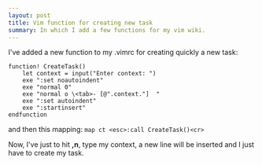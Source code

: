 ```yaml
---
layout: post
title: Vim function for creating new task
summary: In which I add a few functions for my vim wiki.
---
```


I've added a new function to my .vimrc for creating quickly a new task:

```vim
function! CreateTask()
    let context = input("Enter context: ")
    exe ":set noautoindent"
    exe "normal 0"
    exe "normal o \<tab>- [@".context."]  "
    exe ":set autoindent"
    exe ":startinsert"
endfunction
```

and then this mapping: `map ct <esc>:call CreateTask()<cr>`

Now, I've just to hit **,n**, type my context, a new line will be inserted and I just have to create my task.
